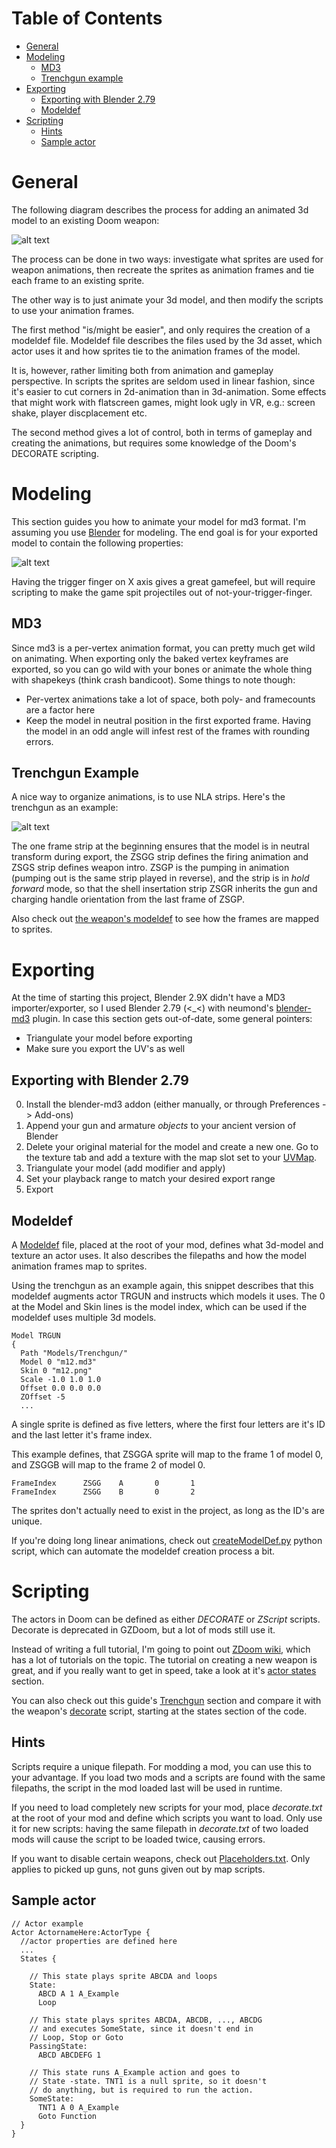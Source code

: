 # Table of Contents

- [General](#general)
- [Modeling](#modeling)
  - [MD3](#md3)
  - [Trenchgun example](#trenchgun-example)
- [Exporting](#exporting)
  - [Exporting with Blender 2.79](#exporting-with-blender-2.79)
  - [Modeldef](#modeldef)
- [Scripting](#scripting)
  - [Hints](#hints)
  - [Sample actor](#sample-actor)

# General

The following diagram describes the process for adding an animated 3d model to an existing Doom weapon: 

![alt text](./modeling_workflow.png)

The process can be done in two ways: investigate what sprites are used for weapon animations, then recreate the sprites as animation frames and tie each frame to an existing sprite.

The other way is to just animate your 3d model, and then modify the scripts to use your animation frames.

The first method "is/might be easier", and only requires the creation of a modeldef file. Modeldef file describes the files used by the 3d asset, which actor uses it and how sprites tie to the animation frames of the model. 

It is, however, rather limiting both from animation and gameplay perspective. In scripts the sprites are seldom used in linear fashion, since it's easier to cut corners in 2d-animation than in 3d-animation. Some effects that might work with flatscreen games, might look ugly in VR, e.g.: screen shake, player discplacement etc.

The second method gives a lot of control, both in terms of gameplay and creating the animations, but requires some knowledge of the Doom's DECORATE scripting.

# Modeling

This section guides you how to animate your model for md3 format. I'm assuming you use [Blender](https://blender.org) for modeling. The end goal is for your exported model to contain the following properties:

![alt text](./model_origin.png)

Having the trigger finger on X axis gives a great gamefeel, but will require scripting to make the game spit projectiles out of not-your-trigger-finger.

## MD3

Since md3 is a per-vertex animation format, you can pretty much get wild on animating. When exporting only the baked vertex keyframes are exported, so you can go wild with your bones or animate the whole thing with shapekeys (think crash bandicoot). Some things to note though:

  - Per-vertex animations take a lot of space, both poly- and framecounts are a factor here
  - Keep the model in neutral position in the first exported frame. Having the model in an odd angle will infest rest of the frames with rounding errors.

## Trenchgun Example

A nice way to organize animations, is to use NLA strips. Here's the trenchgun as an example:

![alt text](./nla_strips.png)

The one frame strip at the beginning ensures that the model is in neutral transform during export, the ZSGG strip defines the firing animation and ZSGS strip defines weapon intro. ZSGP is the pumping in animation (pumping out is the same strip played in reverse), and the strip is in *hold forward* mode, so that the shell insertation strip ZSGR inherits the gun and charging handle orientation from the last frame of ZSGP. 

Also check out [the weapon's modeldef](./../src/Modeldef.Trenchgun.def) to see how the frames are mapped to sprites.

# Exporting

At the time of starting this project, Blender 2.9X didn't have a MD3 importer/exporter, so I used Blender 2.79 (<_<) with neumond's [blender-md3](https://github.com/neumond/blender-md3) plugin. In case this section gets out-of-date, some general pointers:

  - Triangulate your model before exporting
  - Make sure you export the UV's as well

## Exporting with Blender 2.79

  0. Install the blender-md3 addon (either manually, or through Preferences -> Add-ons)
  1. Append your gun and armature *objects* to your ancient version of Blender
  2. Delete your original material for the model and create a new one. Go to the texture tab and add a texture with the map slot set to your [UVMap](./uvmap.png).
  3. Triangulate your model (add modifier and apply)
  4. Set your playback range to match your desired export range
  5. Export

## Modeldef

A [Modeldef](https://zdoom.org/wiki/MODELDEF) file, placed at the root of your mod, defines what 3d-model and texture an actor uses. It also describes the filepaths and how the model animation frames map to sprites. 

Using the trenchgun as an example again, this snippet describes that this modeldef augments actor TRGUN and instructs which models it uses. The 0 at the Model and Skin lines is the model index, which can be used if the modeldef uses multiple 3d models.

    Model TRGUN				
    { 
      Path "Models/Trenchgun/"
      Model 0 "m12.md3"
      Skin 0 "m12.png"
      Scale -1.0 1.0 1.0
      Offset 0.0 0.0 0.0
      ZOffset -5
      ...

A single sprite is defined as five letters, where the first four letters are it's ID and the last letter it's frame index.

This example defines, that ZSGGA sprite will map to the frame 1 of model 0, and ZSGGB will map to the frame 2 of model 0.

    FrameIndex      ZSGG    A       0       1
    FrameIndex      ZSGG    B       0       2

The sprites don't actually need to exist in the project, as long as the ID's are unique.

If you're doing long linear animations, check out [createModelDef.py](./../src/createModelDef.py) python script, which can automate the modeldef creation process a bit.

# Scripting

The actors in Doom can be defined as either *DECORATE* or *ZScript* scripts. Decorate is deprecated in GZDoom, but a lot of mods still use it.

Instead of writing a full tutorial, I'm going to point out [ZDoom wiki](https://zdoom.org/wiki/DECORATE), which has a lot of tutorials on the topic. The tutorial on creating a new weapon is great, and if you really want to get in speed, take a look at it's [actor states](https://zdoom.org/wiki/Creating_new_weapons#Actor_states) section.

You can also check out this guide's [Trenchgun](#Trenchgun) section and compare it with the weapon's [decorate](./../src/actors/weaps/TrGun.txt) script, starting at the states section of the code.

## Hints

Scripts require a unique filepath. For modding a mod, you can use this to your advantage. If you load two mods and a scripts are found with the same filepaths, the script in the mod loaded last will be used in runtime.

If you need to load completely new scripts for your mod, place *decorate.txt* at the root of your mod and define which scripts you want to load. Only use it for new scripts: having the same filepath in *decorate.txt* of two loaded mods will cause the script to be loaded twice, causing errors.

If you want to disable certain weapons, check out [Placeholders.txt](./../src/actors/weaps/Placeholders.txt). Only applies to picked up guns, not guns given out by map scripts.

## Sample actor

    // Actor example
    Actor ActornameHere:ActorType {
      //actor properties are defined here
      ...
      States {

        // This state plays sprite ABCDA and loops
        State:
          ABCD A 1 A_Example
          Loop

        // This state plays sprites ABCDA, ABCDB, ..., ABCDG
        // and executes SomeState, since it doesn't end in
        // Loop, Stop or Goto
        PassingState:
          ABCD ABCDEFG 1

        // This state runs A_Example action and goes to
        // State -state. TNT1 is a null sprite, so it doesn't
        // do anything, but is required to run the action.
        SomeState:
          TNT1 A 0 A_Example
          Goto Function
      }
    } 
